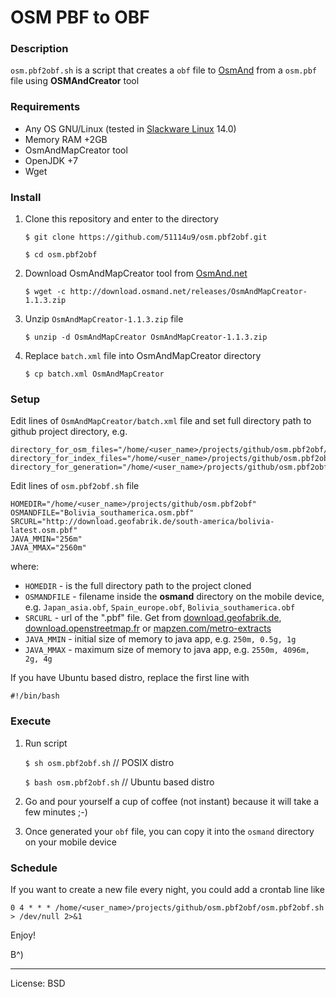 
OSM PBF to OBF
==============

### **Description**

`osm.pbf2obf.sh` is a script that creates a `obf` file to
[OsmAnd](https://github.com/osmandapp/Osmand) from a `osm.pbf` file
using **OSMAndCreator** tool

### **Requirements**

* Any OS GNU/Linux (tested in [Slackware Linux](http://www.slackware.com/) 14.0)
* Memory RAM +2GB
* OsmAndMapCreator tool
* OpenJDK +7
* Wget

### **Install**

1. Clone this repository and enter to the directory

    `$ git clone https://github.com/51114u9/osm.pbf2obf.git`

    `$ cd osm.pbf2obf`

2. Download OsmAndMapCreator tool from [OsmAnd.net](http://osmand.net/)

    `$ wget -c http://download.osmand.net/releases/OsmAndMapCreator-1.1.3.zip`

3. Unzip `OsmAndMapCreator-1.1.3.zip` file

    `$ unzip -d OsmAndMapCreator OsmAndMapCreator-1.1.3.zip`

4. Replace `batch.xml` file into OsmAndMapCreator directory

    `$ cp batch.xml OsmAndMapCreator`

### **Setup**

Edit lines of `OsmAndMapCreator/batch.xml` file and set full directory
path to github project directory, e.g.

```
directory_for_osm_files="/home/<user_name>/projects/github/osm.pbf2obf/osm_files"
directory_for_index_files="/home/<user_name>/projects/github/osm.pbf2obf/index_files"
directory_for_generation="/home/<user_name>/projects/github/osm.pbf2obf/gen_files"
```

Edit lines of `osm.pbf2obf.sh` file

```
HOMEDIR="/home/<user_name>/projects/github/osm.pbf2obf"
OSMANDFILE="Bolivia_southamerica.osm.pbf"
SRCURL="http://download.geofabrik.de/south-america/bolivia-latest.osm.pbf"
JAVA_MMIN="256m"
JAVA_MMAX="2560m"
```

where:

* `HOMEDIR` - is the full directory path to the project cloned
* `OSMANDFILE` - filename inside the **osmand** directory on the mobile
  device, e.g. `Japan_asia.obf`, `Spain_europe.obf`, `Bolivia_southamerica.obf`
* `SRCURL` - url of the ".pbf" file. Get from
  [download.geofabrik.de](http://download.geofabrik.de/),
  [download.openstreetmap.fr](http://download.openstreetmap.fr/extracts/) or
  [mapzen.com/metro-extracts](https://mapzen.com/metro-extracts)
* `JAVA_MMIN` - initial size of memory to java app, e.g. `250m, 0.5g, 1g`
* `JAVA_MMAX` - maximum size of memory to java app, e.g. `2550m, 4096m, 2g, 4g`

If you have Ubuntu based distro, replace the first line with

```
#!/bin/bash
```

### **Execute**

1. Run script

    `$ sh osm.pbf2obf.sh`  // POSIX distro

    `$ bash osm.pbf2obf.sh`  // Ubuntu based distro

2. Go and pour yourself a cup of coffee (not instant) because it will
   take a few minutes ;-)

3. Once generated your `obf` file, you can copy it into the `osmand`
   directory on your mobile device

### **Schedule**

If you want to create a new file every night, you could add a crontab
line like

`0 4 * * * /home/<user_name>/projects/github/osm.pbf2obf/osm.pbf2obf.sh > /dev/null 2>&1`

Enjoy!

B^)

---

License: BSD
